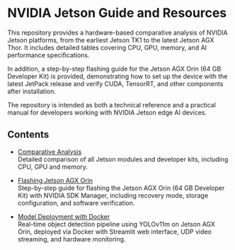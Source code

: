 # NVIDIA Jetson Guide and Resources

This repository provides a hardware-based comparative analysis of NVIDIA Jetson platforms, from the earliest Jetson TK1 to the latest Jetson AGX Thor. It includes detailed tables covering CPU, GPU, memory, and AI performance specifications.  

In addition, a step-by-step flashing guide for the Jetson AGX Orin (64 GB Developer Kit) is provided, demonstrating how to set up the device with the latest JetPack release and verify CUDA, TensorRT, and other components after installation.  

The repository is intended as both a technical reference and a practical manual for developers working with NVIDIA Jetson edge AI devices.

## Contents

- [Comparative Analysis](comparative_analysis.md)  
  Detailed comparison of all Jetson modules and developer kits, including CPU, GPU and memory.

- [Flashing Jetson AGX Orin](flashing.md)  
  Step-by-step guide for flashing the Jetson AGX Orin (64 GB Developer Kit) with NVIDIA SDK Manager, including recovery mode, storage configuration, and software verification.

- [Model Deployment with Docker](model_deployment_docker.md)  
  Real-time object detection pipeline using YOLOv11m on Jetson AGX Orin, deployed via Docker with Streamlit web interface, UDP video streaming, and hardware monitoring.
